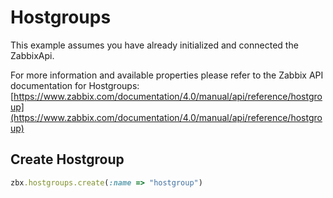 # Hostgroups

This example assumes you have already initialized and connected the ZabbixApi.

For more information and available properties please refer to the Zabbix API documentation for Hostgroups:
[https://www.zabbix.com/documentation/4.0/manual/api/reference/hostgroup](https://www.zabbix.com/documentation/4.0/manual/api/reference/hostgroup)

## Create Hostgroup
```ruby
zbx.hostgroups.create(:name => "hostgroup")
```

